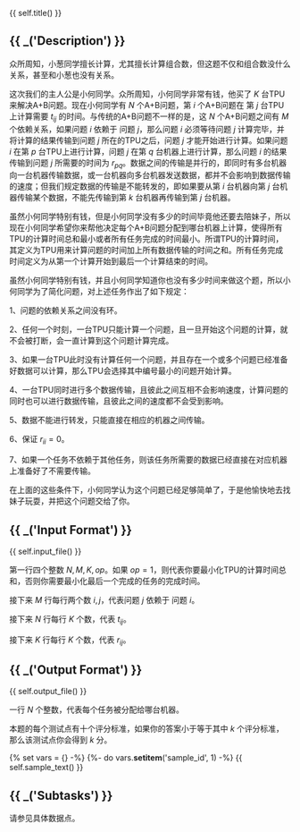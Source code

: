 {{ self.title() }}


## {{ _('Description') }}

众所周知，小葱同学擅长计算，尤其擅长计算组合数，但这题不仅和组合数没什么关系，甚至和小葱也没有关系。

这次我们的主人公是小何同学。众所周知，小何同学非常有钱，他买了 $K$ 台TPU来解决A+B问题。现在小何同学有 $N$ 个A+B问题，第 $i$ 个A+B问题在 第 $j$ 台TPU上计算需要 $t_{ij}$ 的时间。与传统的A+B问题不一样的是，这 $N$ 个A+B问题之间有 $M$ 个依赖关系，如果问题 $i$ 依赖于 问题 $j$，那么问题 $i$ 必须等待问题 $j$ 计算完毕，并将计算的结果传输到问题 $j$ 所在的TPU之后，问题 $j$ 才能开始进行计算。如果问题 $i$ 在第 $p$ 台TPU上进行计算，问题 $j$ 在第 $q$ 台机器上进行计算，那么问题 $i$ 的结果传输到问题 $j$ 所需要的时间为 $r_{pq}$。数据之间的传输是并行的，即同时有多台机器向一台机器传输数据，或一台机器向多台机器发送数据，都并不会影响到数据传输的速度；但我们规定数据的传输是不能转发的，即如果要从第 $i$ 台机器向第 $j$ 台机器传输某个数据，不能先传输到第 $k$ 台机器再传输到第 $j$ 台机器。

虽然小何同学特别有钱，但是小何同学没有多少的时间毕竟他还要去陪妹子，所以现在小何同学希望你来帮他决定每个A+B问题分配到哪台机器上计算，使得所有TPU的计算时间总和最小或者所有任务完成的时间最小。所谓TPU的计算时间，其定义为TPU用来计算问题的时间加上所有数据传输的时间之和。所有任务完成时间定义为从第一个计算开始到最后一个计算结束的时间。

虽然小何同学特别有钱，并且小何同学知道你也没有多少时间来做这个题，所以小何同学为了简化问题，对上述任务作出了如下规定：

1、问题的依赖关系之间没有环。

2、任何一个时刻，一台TPU只能计算一个问题，且一旦开始这个问题的计算，就不会被打断，会一直计算到这个问题计算完成。

3、如果一台TPU此时没有计算任何一个问题，并且存在一个或多个问题已经准备好数据可以计算，那么TPU会选择其中编号最小的问题开始计算。

4、一台TPU同时进行多个数据传输，且彼此之间互相不会影响速度，计算问题的同时也可以进行数据传输，且彼此之间的速度都不会受到影响。

5、数据不能进行转发，只能直接在相应的机器之间传输。

6、保证 $r_{ii}=0$。

7、如果一个任务不依赖于其他任务，则该任务所需要的数据已经直接在对应机器上准备好了不需要传输。

在上面的这些条件下，小何同学认为这个问题已经足够简单了，于是他愉快地去找妹子玩耍，并把这个问题交给了你。


## {{ _('Input Format') }}

{{ self.input_file() }}


第一行四个整数 $N,M,K,op$。如果 $op=1$，则代表你要最小化TPU的计算时间总和，否则你需要最小化最后一个完成的任务的完成时间。

接下来 $M$ 行每行两个数 $i,j$，代表问题 $j$ 依赖于 问题 $i$。

接下来 $N$ 行每行 $K$ 个数，代表 $t_{ij}$。

接下来 $K$ 行每行 $K$ 个数，代表 $r_{ij}$。


## {{ _('Output Format') }}

{{ self.output_file() }}

一行 $N$ 个整数，代表每个任务被分配给哪台机器。

本题的每个测试点有十个评分标准，如果你的答案小于等于其中 $k$ 个评分标准，那么该测试点你会得到 $k$ 分。

{% set vars = {} -%}
{%- do vars.__setitem__('sample_id', 1) -%}
{{ self.sample_text() }}


## {{ _('Subtasks') }}

请参见具体数据点。

